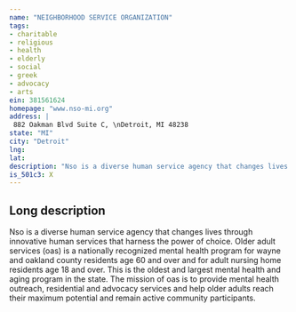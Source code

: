 ```yaml
---
name: "NEIGHBORHOOD SERVICE ORGANIZATION"
tags:
- charitable
- religious
- health
- elderly
- social
- greek
- advocacy
- arts
ein: 381561624
homepage: "www.nso-mi.org"
address: |
 882 Oakman Blvd Suite C, \nDetroit, MI 48238
state: "MI"
city: "Detroit"
lng: 
lat: 
description: "Nso is a diverse human service agency that changes lives through innovative human services that harness the power of choice. "
is_501c3: X
---
```


## Long description

Nso is a diverse human service agency that changes lives through innovative human services that harness the power of choice. Older adult services (oas) is a nationally recognized mental health program for wayne and oakland county residents age 60 and over and for adult nursing home residents age 18 and over. This is the oldest and largest mental health and aging program in the state. The mission of oas is to provide mental health outreach, residential and advocacy services and help older adults reach their maximum potential and remain active community participants. 
